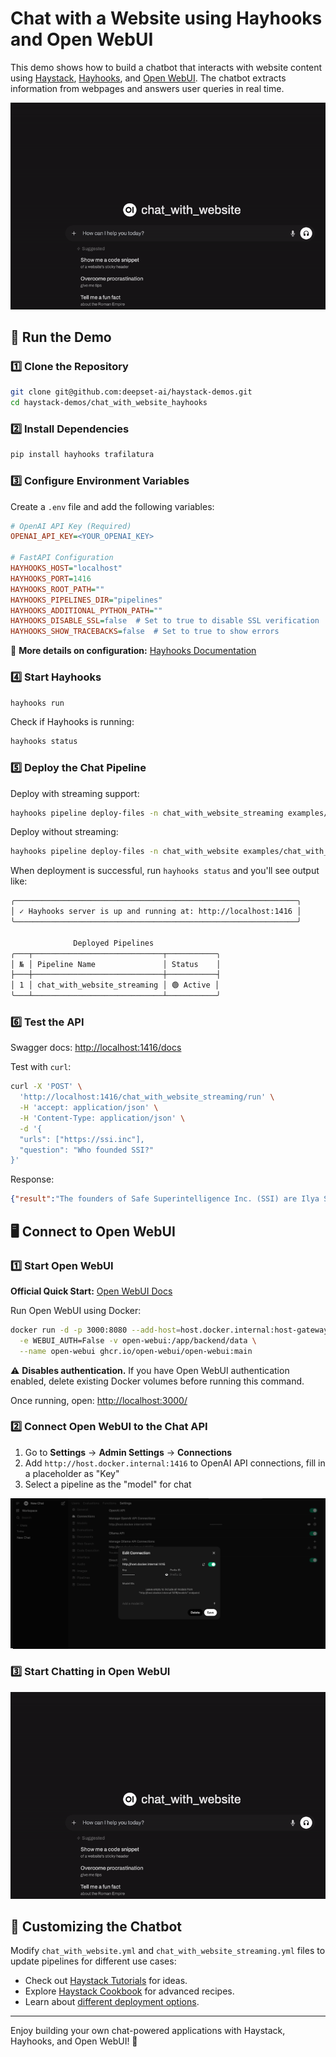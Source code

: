 # Chat with a Website using Hayhooks and Open WebUI

This demo shows how to build a chatbot that interacts with website content using [Haystack](https://haystack.deepset.ai/), [Hayhooks](https://github.com/deepset-ai/hayhooks), and [Open WebUI](https://docs.openwebui.com/). The chatbot extracts information from webpages and answers user queries in real time.

![Chat Completion Streaming Example](chat-completion-streaming.gif)

## 🚀 Run the Demo

### 1️⃣ Clone the Repository
```sh
git clone git@github.com:deepset-ai/haystack-demos.git
cd haystack-demos/chat_with_website_hayhooks
```

### 2️⃣ Install Dependencies
```sh
pip install hayhooks trafilatura
```

### 3️⃣ Configure Environment Variables
Create a `.env` file and add the following variables:
```ini
# OpenAI API Key (Required)
OPENAI_API_KEY=<YOUR_OPENAI_KEY>

# FastAPI Configuration
HAYHOOKS_HOST="localhost"
HAYHOOKS_PORT=1416
HAYHOOKS_ROOT_PATH=""
HAYHOOKS_PIPELINES_DIR="pipelines"
HAYHOOKS_ADDITIONAL_PYTHON_PATH=""
HAYHOOKS_DISABLE_SSL=false  # Set to true to disable SSL verification
HAYHOOKS_SHOW_TRACEBACKS=false  # Set to true to show errors
```
🔗 **More details on configuration:** [Hayhooks Documentation](https://github.com/deepset-ai/hayhooks?tab=readme-ov-file#configuration)

### 4️⃣ Start Hayhooks 
```sh
hayhooks run
```
Check if Hayhooks is running:
```sh
hayhooks status
```

### 5️⃣ Deploy the Chat Pipeline
Deploy with streaming support:
```sh
hayhooks pipeline deploy-files -n chat_with_website_streaming examples/chat_with_website_streaming
```
Deploy without streaming:
```sh
hayhooks pipeline deploy-files -n chat_with_website examples/chat_with_website
```
When deployment is successful, run `hayhooks status` and you'll see output like:
```sh
╭───────────────────────────────────────────────────────────────╮
│ ✓ Hayhooks server is up and running at: http://localhost:1416 │
╰───────────────────────────────────────────────────────────────╯

              Deployed Pipelines               
╭───┬─────────────────────────────┬───────────╮
│ № │ Pipeline Name               │ Status    │
├───┼─────────────────────────────┼───────────┤
│ 1 │ chat_with_website_streaming │ 🟢 Active │
╰───┴─────────────────────────────┴───────────╯
```

### 6️⃣ Test the API
Swagger docs: [http://localhost:1416/docs](http://localhost:1416/docs)

Test with `curl`:
```sh
curl -X 'POST' \
  'http://localhost:1416/chat_with_website_streaming/run' \
  -H 'accept: application/json' \
  -H 'Content-Type: application/json' \
  -d '{
  "urls": ["https://ssi.inc"],
  "question": "Who founded SSI?"
}'
```
Response:
```json
{"result":"The founders of Safe Superintelligence Inc. (SSI) are Ilya Sutskever, Daniel Gross, and Daniel Levy."}
```

## 🖥️ Connect to Open WebUI

### 1️⃣ Start Open WebUI
**Official Quick Start:** [Open WebUI Docs](https://docs.openwebui.com/)

Run Open WebUI using Docker:
```sh
docker run -d -p 3000:8080 --add-host=host.docker.internal:host-gateway \
  -e WEBUI_AUTH=False -v open-webui:/app/backend/data \
  --name open-webui ghcr.io/open-webui/open-webui:main
```
⚠️ **Disables authentication.** If you have Open WebUI authentication enabled, delete existing Docker volumes before running this command.

Once running, open: [http://localhost:3000/](http://localhost:3000/)

### 2️⃣ Connect Open WebUI to the Chat API
1. Go to **Settings** → **Admin Settings** → **Connections**
2. Add `http://host.docker.internal:1416` to OpenAI API connections, fill in a placeholder as "Key" 
3. Select a pipeline as the "model" for chat

![Add Connection](add-ui-connection.png)

### 3️⃣ Start Chatting in Open WebUI
![Chat Completion Streaming Example](chat-completion-streaming.gif)

## 🔧 Customizing the Chatbot
Modify `chat_with_website.yml` and `chat_with_website_streaming.yml` files to update pipelines for different use cases:
- Check out [Haystack Tutorials](https://haystack.deepset.ai/tutorials) for ideas.
- Explore [Haystack Cookbook](https://haystack.deepset.ai/cookbook) for advanced recipes.
- Learn about [different deployment options](https://github.com/deepset-ai/hayhooks?tab=readme-ov-file#deploy-a-pipeline).

---

Enjoy building your own chat-powered applications with Haystack, Hayhooks, and Open WebUI! 🚀

